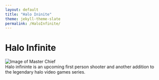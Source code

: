 ```yaml
---
layout: default
title: "Halo Ininite"
theme: jekyll-theme-slate
permalink: /HaloInfinite/
---
```


# Halo Infinite
![Image of Master Chief](https://www.looper.com/img/gallery/the-untold-truth-of-halos-master-chief/intro-1603465431.jpg)
<br>
Halo infininte is an upcoming first person shooter and another addition to the legendary halo video games series.
